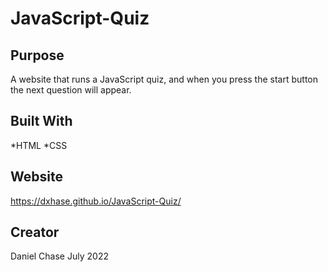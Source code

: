 # JavaScript-Quiz
## Purpose
A website that runs a JavaScript quiz, and when you press the start button the next question will appear.

## Built With
*HTML
*CSS

## Website
https://dxhase.github.io/JavaScript-Quiz/

## Creator
Daniel Chase 
July 2022